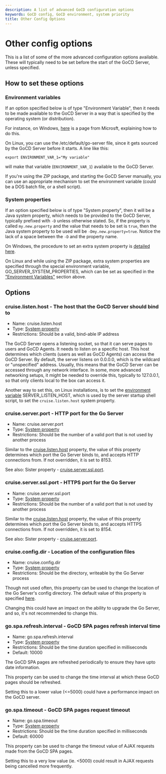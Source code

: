 ```yaml
---
description: A list of advanced GoCD configuration options
keywords: GoCD config, GoCD environment, system priority
title: Other Config Options
---
```


# Other config options

This is a list of some of the more advanced configuration options available.
These will typically need to be set before the start of the GoCD Server, unless
specified.

## How to set these options

### Environment variables

If an option specified below is of type "Environment Variable", then it needs to
be made available to the GoCD Server in a way that is specified by the operating
system (or distribution).

For instance, on Windows,
[here](https://msdn.microsoft.com/en-us/library/bb726962.aspx) is a page from
Microsft, explaining how to do this.

On Linux, you can use the /etc/default/go-server file, since it gets sourced by
the GoCD Server before it starts. A line like this:

``` export ENVIRONMENT_VAR_1="My variable" ```

will make that variable (```ENVIRONMENT_VAR_1```) available to the GoCD Server.

If you're using the ZIP package, and starting the GoCD Server manually, you can
use an appropriate mechanism to set the environment variable (could be a DOS
batch file, or a shell script).

### System properties

If an option specified below is of type "System property", then it will be a
Java system property, which needs to be provided to the GoCD Server, typically
prefixed with ```-D``` unless otherwise stated. So, if the property is called
```my.new.property``` and the value that needs to be set is ```true```, then the
Java system property to be used will be ```-Dmy.new.property=true```. Notice the
lack of a space between the ```-D``` and the property name.

On Windows, the procedure to set an extra system property is [detailed
here](../installation/install/server/windows.html#overriding-default-startup-arguments-and-environment).

On Linux and while using the ZIP package, extra system properties are specified
through the special environment variable, GO_SERVER_SYSTEM_PROPERTIES, which can
be set as specified in the ["Environment Variables"](#environment-variables)
section above.


## Options

<a id='cruise-listen-host'></a>
### cruise.listen.host - The host that the GoCD Server should bind to

- Name: cruise.listen.host
- Type: [System property](#system-properties)
- Restrictions: Should be a valid, bind-able IP address

The GoCD Server opens a listening socket, so that it can serve pages to users and
GoCD Agents. It needs to listen on a specific host. This host determines which
clients (users as well as GoCD Agents) can access the GoCD Server. By default, the
server listens on 0.0.0.0, which is the wildcard or "unspecified" address.
Usually, this means that the GoCD Server can be accessed through any network
interface. In some, more advanced networking setups, it might be needed to
override this, typically to 127.0.0.1, so that only clients local to the box can
access it.

Another way to set this, on Linux installations, is to set the [environment
variable](#environment-variables) SERVER_LISTEN_HOST, which is used by the
server startup shell script, to set the ```cruise.listen.host``` system property.


<a id='cruise-server-port'></a>
### cruise.server.port - HTTP port for the Go Server

- Name: cruise.server.port
- Type: [System property](#system-properties)
- Restrictions: Should be the number of a valid port that is not used by another
  process

Similar to the [cruise.listen.host](#cruise-listen-host) property, the value of
this property determines which port the Go Server binds to, and accepts HTTP
connections from. If not overridden, it is set to 8153.

See also: Sister property - [cruise.server.ssl.port](#cruise-server-ssl-port).


<a id='cruise-server-ssl-port'></a>
### cruise.server.ssl.port - HTTPS port for the Go Server

- Name: cruise.server.ssl.port
- Type: [System property](#system-properties)
- Restrictions: Should be the number of a valid port that is not used by another
  process

Similar to the [cruise.listen.host](#cruise-listen-host) property, the value of
this property determines which port the Go Server binds to, and accepts HTTPS
connections from. If not overridden, it is set to 8154.

See also: Sister property - [cruise.server.port](#cruise-server-port).


<a id='cruise-config-dir'></a>
### cruise.config.dir - Location of the configuration files

- Name: cruise.config.dir
- Type: [System property](#system-properties)
- Restrictions: Should be the directory, writeable by the Go Server process

Though not used often, this property can be used to change the location of the
Go Server's config directory. The default value of this property is specified
[here](../installation/installing_go_server.html#location-of-files-after-installation-of-go-server).

Changing this could have an impact on the ability to upgrade the Go Server, and
so, it's not recommended to change this.

<a id='go-spa-refresh-interval'></a>
### go.spa.refresh.interval - GoCD SPA pages refresh interval time

- Name: go.spa.refresh.interval
- Type: [System property](#system-properties)
- Restrictions: Should be the time duration specified in milliseconds
- Default: 10000

The GoCD SPA pages are refreshed periodically to ensure they have upto date information. 

This property can be used to change the time interval at which these GoCD pages should be refreshed.

Setting this to a lower value (<=5000) could have a performance impact on the GoCD server. 

<a id='go-spa-timeout'></a>
### go.spa.timeout	 - GoCD SPA pages request timeout

- Name: go.spa.timeout
- Type: [System property](#system-properties)
- Restrictions: Should be the time duration specified in milliseconds
- Default: 60000

This property can be used to change the timeout value of AJAX requests made from the GoCD SPA pages.

Setting this to a very low value (ie. <5000) could result in AJAX requests being cancelled more frequently.
